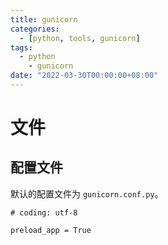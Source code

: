 ```yaml
---
title: gunicorn
categories: 
  - [python, tools, gunicorn]
tags:
  - python
    - gunicorn
date: "2022-03-30T00:00:00+08:00"
---
```


# 文件

## 配置文件

默认的配置文件为 `gunicorn.conf.py`。

```shell
# coding: utf-8

preload_app = True
```



